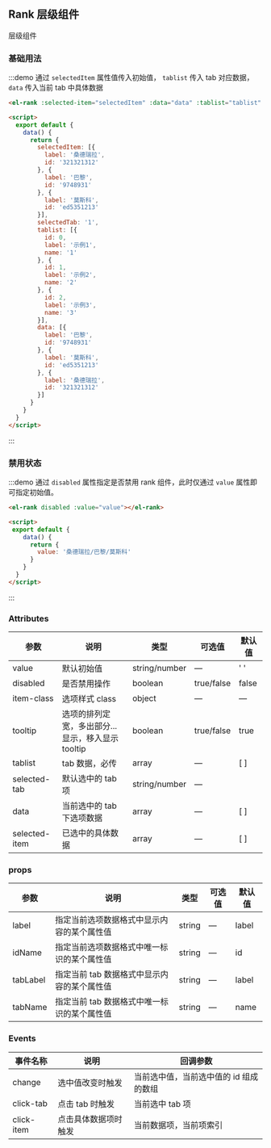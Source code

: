 ## Rank 层级组件

层级组件

### 基础用法

:::demo 通过 `selectedItem` 属性值传入初始值， `tablist` 传入 tab 对应数据，`data` 传入当前 tab 中具体数据
```html
<el-rank :selected-item="selectedItem" :data="data" :tablist="tablist" :selected-tab="selectedTab"></el-rank>

<script>
  export default {
    data() {
      return {
        selectedItem: [{
          label: '桑德瑞拉',
          id: '321321312'
        }, {
          label: '巴黎',
          id: '9748931'
        }, {
          label: '莫斯科',
          id: 'ed5351213'
        }],
        selectedTab: '1',
        tablist: [{
          id: 0,
          label: '示例1',
          name: '1'
        }, {
          id: 1,
          label: '示例2',
          name: '2'
        }, {
          id: 2,
          label: '示例3',
          name: '3'
        }],
        data: [{
          label: '巴黎',
          id: '9748931'
        }, {
          label: '莫斯科',
          id: 'ed5351213'
        }, {
          label: '桑德瑞拉',
          id: '321321312'
        }]
      }
    }
  }
</script>
```
:::

### 禁用状态

:::demo 通过 `disabled` 属性指定是否禁用 rank 组件，此时仅通过 `value` 属性即可指定初始值。
```html
<el-rank disabled :value="value"></el-rank>

<script>
 export default {
    data() {
      return {
        value: '桑德瑞拉/巴黎/莫斯科'
      }
    }
  }
</script>
```
:::

### Attributes
| 参数      | 说明    | 类型      | 可选值       | 默认值   |
|---------- |-------- |---------- |-------------  |-------- |
| value | 默认初始值 | string/number | — | ' ' |
| disabled | 是否禁用操作 | boolean | true/false | false |
| item-class | 选项样式 class | object | — | — |
| tooltip | 选项的排列定宽，多出部分...显示，移入显示 tooltip | boolean | true/false | true |
| tablist | tab 数据，必传 | array | — | [ ] |
| selected-tab | 默认选中的 tab 项 | string/number | — |  |
| data | 当前选中的 tab 下选项数据 | array | — | [ ] |
| selected-item | 已选中的具体数据 | array | — | [ ] |

### props
| 参数      | 说明    | 类型      | 可选值       | 默认值   |
|---------- |-------- |---------- |-------------  |-------- |
| label | 指定当前选项数据格式中显示内容的某个属性值 | string | — | label |
| idName | 指定当前选项数据格式中唯一标识的某个属性值 | string | — | id |
| tabLabel | 指定当前 tab 数据格式中显示内容的某个属性值 | string | — | label |
| tabName | 指定当前 tab 数据格式中唯一标识的某个属性值 | string | — | name |

### Events
| 事件名称      | 说明    | 回调参数      |
|---------- |-------- |---------- |
| change | 选中值改变时触发 | 当前选中值，当前选中值的 id 组成的数组 |
| click-tab | 点击 tab 时触发 | 当前选中 tab 项 |
| click-item | 点击具体数据项时触发 | 当前数据项，当前项索引 |

